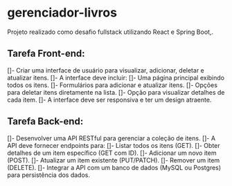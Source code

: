 # gerenciador-livros
Projeto realizado como desafio fullstack utilizando React e Spring Boot,.

## Tarefa Front-end:
[]- Criar uma interface de usuário para visualizar, adicionar, deletar e atualizar
itens.
[]- A interface deve incluir:
[]- Uma página principal exibindo todos os itens.
[]- Formulários para adicionar e atualizar itens.
[]- Opções para deletar itens diretamente na lista.
[]- Opção para visualizar detalhes de cada item.
[]- A interface deve ser responsiva e ter um design atraente.

## Tarefa Back-end:
[]- Desenvolver uma API RESTful para gerenciar a coleção de itens.
[]- A API deve fornecer endpoints para:
[]- Listar todos os itens (GET).
[]- Obter detalhes de um item específico (GET com ID).
[]- Adicionar um novo item (POST).
[]- Atualizar um item existente (PUT/PATCH).
[]- Remover um item (DELETE).
[]- Integrar a API com um banco de dados (MySQL ou Postgres) para
persistência dos dados.
